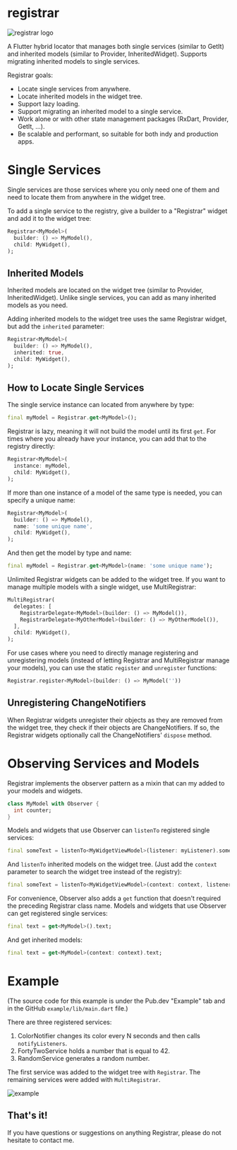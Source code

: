 # registrar

![registrar logo](https://github.com/buttonsrtoys/registrar/blob/main/assets/RegistrarLogo.png)

A Flutter hybrid locator that manages both single services (similar to GetIt) and inherited models (similar to Provider, InheritedWidget). Supports migrating inherited models to single services.

Registrar goals:
- Locate single services from anywhere.
- Locate inherited models in the widget tree.
- Support lazy loading.
- Support migrating an inherited model to a single service.
- Work alone or with other state management packages (RxDart, Provider, GetIt, ...).
- Be scalable and performant, so suitable for both indy and production apps.

# Single Services

Single services are those services where you only need one of them and need to locate them from anywhere in the widget tree.

To add a single service to the registry, give a builder to a "Registrar" widget and add it to the widget tree:

```dart
Registrar<MyModel>(
  builder: () => MyModel(),
  child: MyWidget(),
);
```

## Inherited Models 

Inherited models are located on the widget tree (similar to Provider, InheritedWidget). Unlike single services, you can add as many inherited models as you need.

Adding inherited models to the widget tree uses the same Registrar widget, but add the `inherited` parameter:

```dart
Registrar<MyModel>(
  builder: () => MyModel(),
  inherited: true,
  child: MyWidget(),
);
```

## How to Locate Single Services

The single service instance can located from anywhere by type:

```dart
final myModel = Registrar.get<MyModel>();
```

Registrar is lazy, meaning it will not build the model until its first `get`. For times where you already have your instance, you can add that to the registry directly:

```dart
Registrar<MyModel>(
  instance: myModel,
  child: MyWidget(),
);
```

If more than one instance of a model of the same type is needed, you can specify a unique name:

```dart
Registrar<MyModel>(
  builder: () => MyModel(),
  name: 'some unique name',
  child: MyWidget(),
);
```

And then get the model by type and name:

```dart
final myModel = Registrar.get<MyModel>(name: 'some unique name');
```

Unlimited Registrar widgets can be added to the widget tree. If you want to manage multiple models with a single widget, use MultiRegistrar:

```dart
MultiRegistrar(
  delegates: [
    RegistrarDelegate<MyModel>(builder: () => MyModel()),
    RegistrarDelegate<MyOtherModel>(builder: () => MyOtherModel()),
  ],
  child: MyWidget(),
);
```

For use cases where you need to directly manage registering and unregistering models (instead of letting Registrar and MultiRegistrar manage your models), you can use the static `register` and `unregister` functions:

````dart
Registrar.register<MyModel>(builder: () => MyModel(''))
````

## Unregistering ChangeNotifiers

When Registrar widgets unregister their objects as they are removed from the widget tree, they check if their objects are ChangeNotifiers. If so, the Registrar widgets optionally call the ChangeNotifiers' `dispose` method.

# Observing Services and Models

Registrar implements the observer pattern as a mixin that can my added to your models and widgets.

```dart
class MyModel with Observer {
  int counter;
}
```

Models and widgets that use Observer can `listenTo` registered single services:

```dart
final someText = listenTo<MyWidgetViewModel>(listener: myListener).someText;
```

And `listenTo` inherited models on the widget tree. (Just add the `context` parameter to search the widget tree instead of the registry):

```dart
final someText = listenTo<MyWidgetViewModel>(context: context, listener: myListener).someText;
```

For convenience, Observer also adds a `get` function that doesn't required the preceding Registrar class name. Models and widgets that use Observer can get registered single services:

```dart
final text = get<MyModel>().text;
```

And get inherited models:

```dart
final text = get<MyModel>(context: context).text;
```

# Example
(The source code for this example is under the Pub.dev "Example" tab and in the GitHub `example/lib/main.dart` file.)

There are three registered services:
1. ColorNotifier changes its color every N seconds and then calls `notifyListeners`.
2. FortyTwoService holds a number that is equal to 42.
3. RandomService generates a random number.

The first service was added to the widget tree with `Registrar`. The remaining services were added with `MultiRegistrar`.

![example](https://github.com/buttonsrtoys/registrar/blob/main/example/example.gif)

## That's it! 

If you have questions or suggestions on anything Registrar, please do not hesitate to contact me.

